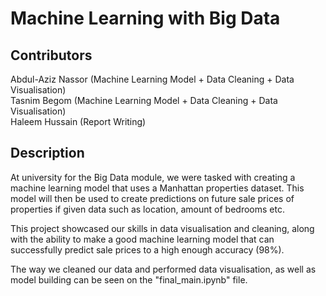 # Machine Learning with Big Data



## Contributors


Abdul-Aziz Nassor (Machine Learning Model + Data Cleaning + Data Visualisation) <br>
Tasnim Begom (Machine Learning Model + Data Cleaning + Data Visualisation) <br>
Haleem Hussain (Report Writing) <br>



## Description

At university for the Big Data module, we were tasked with creating a machine learning model that uses a Manhattan properties dataset. This model will then be used to create predictions on future sale prices of properties if given data such as location, amount of bedrooms etc. 


This project showcased our skills in data visualisation and cleaning, along with the ability to make a good machine learning model that can successfully predict sale prices to a high enough accuracy (98%).


The way we cleaned our data and performed data visualisation, as well as model building can be seen on the "final_main.ipynb" file.
